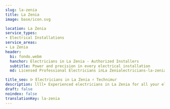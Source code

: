 ```yaml
---
slug: la-zenia
title: La Zenia
image: base/icon.svg

location: La Zenia
service_types:
- Electrical Installations
service_areas:
- La Zenia
header:
  bi: fondo.webm
  hanchor: Electricians in La Zenia - Authorized Installers
  subtitle: Power and precision in every electrical installation
  md: Licensed Professional Electricians inLa Zenialectricians-la-zenia

title_seo: ᐅ Electricians in La Zenia ⚡️ Technimur
description: llll➤ Experienced electricians in La Zenia for all your electrical needs. Fast, efficient and reliable service ✅ Contact us!
draft: false
noindex: false
translationKey: la-zenia
---
```

